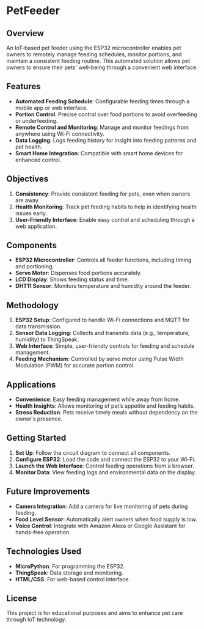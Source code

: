 # PetFeeder


## Overview
An IoT-based pet feeder using the ESP32 microcontroller enables pet owners to remotely manage feeding schedules, monitor portions, and maintain a consistent feeding routine. This automated solution allows pet owners to ensure their pets' well-being through a convenient web interface.

## Features
- **Automated Feeding Schedule**: Configurable feeding times through a mobile app or web interface.
- **Portion Control**: Precise control over food portions to avoid overfeeding or underfeeding.
- **Remote Control and Monitoring**: Manage and monitor feedings from anywhere using Wi-Fi connectivity.
- **Data Logging**: Logs feeding history for insight into feeding patterns and pet health.
- **Smart Home Integration**: Compatible with smart home devices for enhanced control.

## Objectives
1. **Consistency**: Provide consistent feeding for pets, even when owners are away.
2. **Health Monitoring**: Track pet feeding habits to help in identifying health issues early.
3. **User-Friendly Interface**: Enable easy control and scheduling through a web application.
  
## Components
- **ESP32 Microcontroller**: Controls all feeder functions, including timing and portioning.
- **Servo Motor**: Dispenses food portions accurately.
- **LCD Display**: Shows feeding status and time.
- **DHT11 Sensor**: Monitors temperature and humidity around the feeder.

## Methodology
1. **ESP32 Setup**: Configured to handle Wi-Fi connections and MQTT for data transmission.
2. **Sensor Data Logging**: Collects and transmits data (e.g., temperature, humidity) to ThingSpeak.
3. **Web Interface**: Simple, user-friendly controls for feeding and schedule management.
4. **Feeding Mechanism**: Controlled by servo motor using Pulse Width Modulation (PWM) for accurate portion control.

## Applications
- **Convenience**: Easy feeding management while away from home.
- **Health Insights**: Allows monitoring of pet’s appetite and feeding habits.
- **Stress Reduction**: Pets receive timely meals without dependency on the owner's presence.

## Getting Started
1. **Set Up**: Follow the circuit diagram to connect all components.
2. **Configure ESP32**: Load the code and connect the ESP32 to your Wi-Fi.
3. **Launch the Web Interface**: Control feeding operations from a browser.
4. **Monitor Data**: View feeding logs and environmental data on the display.

## Future Improvements
- **Camera Integration**: Add a camera for live monitoring of pets during feeding.
- **Food Level Sensor**: Automatically alert owners when food supply is low.
- **Voice Control**: Integrate with Amazon Alexa or Google Assistant for hands-free operation.

## Technologies Used
- **MicroPython**: For programming the ESP32.
- **ThingSpeak**: Data storage and monitoring.
- **HTML/CSS**: For web-based control interface.

## License
This project is for educational purposes and aims to enhance pet care through IoT technology.
